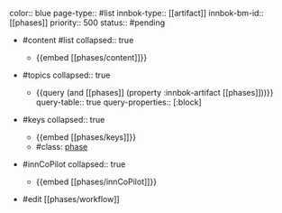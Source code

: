 color:: blue
page-type:: #list
innbok-type:: [[artifact]]
innbok-bm-id:: [[phases]]
priority:: 500
status:: #pending

- #content #list
  collapsed:: true
	- {{embed [[phases/content]]}}
- #topics
   collapsed:: true
    - {{query (and [[phases]] (property :innbok-artifact [[phases]]))}}
      query-table:: true
      query-properties:: [:block]
- #keys
  collapsed:: true
	- {{embed [[phases/keys]]}}
	- #class: [phase](https://go.innbok.com/#/page/innBoK%2Fclass%2Fphase)
- #innCoPilot
   collapsed:: true
	 - {{embed [[phases/innCoPilot]]}}

- #edit [[phases/workflow]]

